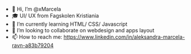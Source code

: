 - 👋 Hi, I’m @xMarcela
- 🎓 UI/ UX from Fagskolen Kristiania
- 🌱 I’m currently learning HTML/ CSS/ Javascript 
- 💞️ I’m looking to collaborate on webdesign and apps layout
- 📫 How to reach me: https://www.linkedin.com/in/aleksandra-marcela-ravn-a83b79204

<!---
xMarcela/xMarcela is a ✨ special ✨ repository because its `README.md` (this file) appears on your GitHub profile.
You can click the Preview link to take a look at your changes.
--->
